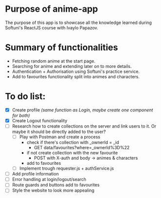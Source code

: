 # Purpose of anime-app
The purpose of this app is to showcase all the knowledge learned during Softuni's ReactJS course with Ivaylo Papazov.

# Summary of functionalities
- Fetching random anime at the start page.
- Searching for anime and extending later on to more details.
- Authentication + Authorisation using Softuni's practice service.
- Add to favourites functionality split into animes and characters.


# To do list:
- [x] Create profile *(same function as Login, maybe create one component for both)*
- [x] Create Logout functionality
- [ ] Research how to create collections on the server and link users to it. Or maybe it should be directly added to the user?
  - [ ] Play with Postman and create a process
    - check if there's collection with _ownerId = _id
      - GET data/favourites?where=_ownerId%3D%22
    - if not create collection with the new favourite
      - POST with X-auth and body -> animes & characters
    - add to favourites
  - [ ] Implement trough requester.js + authService.js
- [ ] Add profile information
- [ ] Error handling at login/logout/search
- [ ] Route guards and buttons add to favourites
- [ ] Style the website to look more appealing